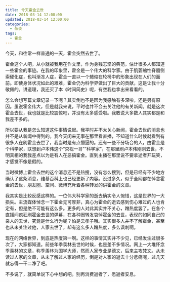 ```yaml
---
title: 今天霍金去世
date: 2018-03-14 12:00:00
updated: 2018-03-14 12:00:00
categories:
  - 杂谈
tags:
  - 霍金
---
```


今天，和往常一样普通的一天，霍金突然去世了。

<!--more-->

霍金这个人吧，从小就被我用在作文里，作为身残志坚的典范，估计很多人都知道一些霍金的事迹。在我的印象里，霍金是一个伟大的科学家。由于肌萎缩性脊髓侧索硬化症，也叫渐冻人症，霍金一直以一个蜷缩在轮椅中的形象出现在人们的面前。即使身体状况如此的艰难，霍金仍为科学界做出了巨大的贡献，这是让我十分敬佩的。讲道理，我还买了本《时间简史》呢，有空我也拿出来看看的。

怎么会想写篇文章记录一下呢？其实倒也不是因为我感触有多深啦，还是另有原因。虽说霍金伟大，但是就我来说，平时也并不会去关注他的有关新闻。就是这次霍金去世，我也就是比较震惊吧，并没有太多感受啦。我敢说大多数人其实都是和我差不多的。

所以要从我是怎么知道这件事情说起。我平时并不太关心新闻，霍金去世的消息也并不是从新闻中得到的。我今天闲来无事在那里看直播，不知道什么时候就看到有很多人在刷霍金去世了，我当时是有点懵逼的。还有一些不分场合的人，由霍金是个科学家，联想到卢本伟这个“央视一哥”“科学家”，在那里刷卢本伟刚刚去世，不明真相的我我差点以为是有人在恶搞霍金。直到主播在那里说不要拿逝者开玩笑，才感觉不像是假的。

当时微博上霍金去世的这个消息还不是热搜，没有怎么搜到，但是已经有不少地方确认了这条消息，维基百科上也已经更新了内容。没过多久，似乎全网都在悼念霍金的去世，朋友圈、空间、微博充斥着各种转发的讲霍金的文章。

我其实是比较反感这样的。一位伟大科学家的逝去确实令人惋惜，这是世界的一大损失。主流媒体悼念一下霍金无可厚非，真心为霍金的逝去感到伤心难过的人也肯定有，但是绝不可能有这么多。更多的人对此其实并不关心，蹭热度罢了。在各个直播间疯狂刷霍金去世的弹幕，在各种圈转发哀悼霍金的去世，表现的如同自己的亲人的去世，究竟是什么行为呢？怕是云孝子哦。其实很多人并不了解霍金，甚至也从未关注过他，人家去世了，却有这么多人蹭热度，多么讽刺啊。

现在的网络世界，到底是热度第一啊。这样的事情其实并不少见，已经发生过很多次了，大家都知道。前些年季羡林去世的时候，也是差不多情况。网上一大堆怀念季羡林的文章，称季羡林为国学大师，然而人家专业是德文，后来主攻梵文。从未读过人家的文章，从未了解过人家的经历，倒是对人家的逝去十分悲痛呢，过几天就忘得一干二净了吧。

不多说了，就简单说下心中想的吧。别再消费逝者了，愿逝者安息。

